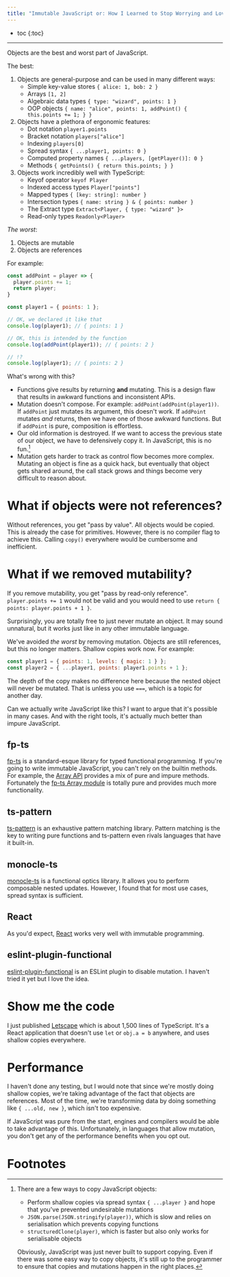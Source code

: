 ```yaml
---
title: "Immutable JavaScript or: How I Learned to Stop Worrying and Love Shallow Copies"
---
```


* toc
{:toc}

---

Objects are the best and worst part of JavaScript.

The best:

1.  Objects are general-purpose and can be used in many different ways:
    - Simple key-value stores `{ alice: 1, bob: 2 }`
    - Arrays `[1, 2]`
    - Algebraic data types `{ type: "wizard", points: 1 }`
    - OOP objects `{ name: "alice", points: 1, addPoint() { this.points += 1; } }`
2.  Objects have a plethora of ergonomic features:
    - Dot notation `player1.points`
    - Bracket notation `players["alice"]`
    - Indexing `players[0]`
    - Spread syntax `{ ...player1, points: 0 }`
    - Computed property names `{ ...players, [getPlayer()]: 0 }`
    - Methods `{ getPoints() { return this.points; } }`
3.  Objects work incredibly well with TypeScript:
    - Keyof operator `keyof Player`
    - Indexed access types `Player["points"]`
    - Mapped types `{ [key: string]: number }`
    - Intersection types `{ name: string } & { points: number }`
    - The Extract type `Extract<Player, { type: "wizard" }>`
    - Read-only types `Readonly<Player>`

*The worst*:

1. Objects are mutable
2. Objects are references

For example:

```js
const addPoint = player => {
  player.points += 1;
  return player;
}

const player1 = { points: 1 };

// OK, we declared it like that
console.log(player1); // { points: 1 }

// OK, this is intended by the function
console.log(addPoint(player1)); // { points: 2 }

// !?
console.log(player1); // { points: 2 }
```

What's wrong with this?

- Functions give results by returning **and** mutating. This is a design flaw that results in awkward functions and inconsistent APIs.
- Mutation doesn't compose. For example: `addPoint(addPoint(player1))`. If `addPoint` just mutates its argument, this doesn't work. If `addPoint` mutates *and* returns, then we have one of those awkward functions. But if `addPoint` is pure, composition is effortless.
- Our old information is destroyed. If we want to access the previous state of our object, we have to defensively copy it. In JavaScript, this is no fun.[^1]
- Mutation gets harder to track as control flow becomes more complex. Mutating an object is fine as a quick hack, but eventually that object gets shared around, the call stack grows and things become very difficult to reason about.

# What if objects were not references?

Without references, you get "pass by value". All objects would be copied. This is already the case for primitives. However, there is no compiler flag to achieve this. Calling `copy()` everywhere would be cumbersome and inefficient.

# What if we removed mutability?

If you remove mutability, you get "pass by read-only reference". `player.points += 1` would not be valid and you would need to use `return { points: player.points + 1 }`.

Surprisingly, you are totally free to just never mutate an object. It may sound unnatural, but it works just like in any other immutable language.

We've avoided *the worst* by removing mutation. Objects are still references, but this no longer matters. Shallow copies work now. For example:

```js
const player1 = { points: 1, levels: { magic: 1 } };
const player2 = { ...player1, points: player1.points + 1 };
```

The depth of the copy makes no difference here because the nested object will never be mutated. That is unless you use `===`, which is a topic for another day.

Can we actually write JavaScript like this? I want to argue that it's possible in many cases. And with the right tools, it's actually much better than impure JavaScript.

## fp-ts

[fp-ts](https://github.com/gcanti/fp-ts) is a standard-esque library for typed functional programming. If you're going to write immutable JavaScript, you can't rely on the builtin methods. For example, the [Array API](https://developer.mozilla.org/en-US/docs/Web/JavaScript/Reference/Global_Objects/Array) provides a mix of pure and impure methods. Fortunately the [fp-ts Array module](https://gcanti.github.io/fp-ts/modules/Array.ts.html) is totally pure and provides much more functionality.

## ts-pattern

[ts-pattern](https://github.com/gvergnaud/ts-pattern) is an exhaustive pattern matching library. Pattern matching is the key to writing pure functions and ts-pattern even rivals languages that have it built-in.

## monocle-ts

[monocle-ts](https://github.com/gcanti/monocle-ts) is a functional optics library. It allows you to perform composable nested updates. However, I found that for most use cases, spread syntax is sufficient.

## React

As you'd expect, [React](https://react.dev/) works very well with immutable programming.

## eslint-plugin-functional

[eslint-plugin-functional](https://github.com/eslint-functional/eslint-plugin-functional#no-mutations) is an ESLint plugin to disable mutation. I haven't tried it yet but I love the idea.

# Show me the code

I just published [Letscape](https://github.com/willmcpherson2/letscape) which is about 1,500 lines of TypeScript. It's a React application that doesn't use `let` or `obj.a = b` anywhere, and uses shallow copies everywhere.

# Performance

I haven't done any testing, but I would note that since we're mostly doing shallow copies, we're taking advantage of the fact that objects are references. Most of the time, we're transforming data by doing something like `{ ...old, new }`, which isn't too expensive.

If JavaScript was pure from the start, engines and compilers would be able to take advantage of this. Unfortunately, in languages that allow mutation, you don't get any of the performance benefits when you opt out.

# Footnotes

[^1]: There are a few ways to copy JavaScript objects:

    - Perform shallow copies via spread syntax `{ ...player }` and hope that you've prevented undesirable mutations
    - `JSON.parse(JSON.stringify(player))`, which is slow and relies on serialisation which prevents copying functions
    - `structuredClone(player)`, which is faster but also only works for serialisable objects

    Obviously, JavaScript was just never built to support copying. Even if there was some easy way to copy objects, it's still up to the programmer to ensure that copies and mutations happen in the right places.
